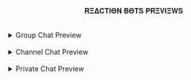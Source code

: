 <div align="center">𝐑𝚵𝚫𝐂𝐓𝐈𝚯𝐍 𝐁𝚯𝐓𝐒 𝐏𝐑𝚵𝐕𝐈𝚵𝐖𝐒</div><br><p>

<details><summary>Group Chat Preview</summary>
  
https://github.com/user-attachments/assets/b049ae5d-8ad5-40de-9ff7-3bb0c4cd606f
</details><br>
  
<details><summary>Channel Chat Preview</summary>
  
https://github.com/user-attachments/assets/379a6f41-2479-402b-a45f-c264d7d5c0d1
</details><br>

<details><summary>Private Chat Preview</summary>
  
https://github.com/user-attachments/assets/f6e4bb7a-932d-4bbd-afc3-73197ad7d4f6
</details>
